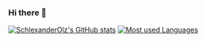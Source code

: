 ### Hi there 👋

[![SchlexanderOlz's GitHub stats](https://github-readme-stats.vercel.app/api?username=SchlexanderOlz&show_icons=true&count_private=true)](https://github-readme-stats.vercel.app/api?username=SchlexanderOlz&show_icons=true&count_private=true)
[![Most used Languages](https://github-readme-stats.vercel.app/api/top-langs/?username=SchlexanderOlz&layout=donut&count_private=true&langs_count=10)](https://github-readme-stats.vercel.app/api/top-langs/?username=SchlexanderOlz&layout=donut&count_private=true&langs_count=10)
